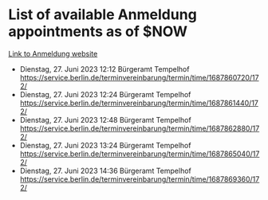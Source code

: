 # List of available Anmeldung appointments as of $NOW
[Link to Anmeldung website](https://service.berlin.de/terminvereinbarung/termin/tag.php?termin=1&anliegen[]=120686&dienstleisterlist=122210,122217,327316,122219,327312,122227,327314,122231,327346,122243,327348,122254,122252,329742,122260,329745,122262,329748,122271,327278,122273,327274,122277,327276,330436,122280,327294,122282,327290,122284,327292,122291,327270,122285,327266,122286,327264,122296,327268,150230,329760,122297,327286,122294,327284,122312,329763,122314,329775,122304,327330,122311,327334,122309,327332,317869,122281,327352,122279,329772,122283,122276,327324,122274,327326,122267,329766,122246,327318,122251,327320,122257,327322,122208,327298,122226,327300&herkunft=http%3A%2F%2Fservice.berlin.de%2Fdienstleistung%2F120686%2F)
- Dienstag, 27. Juni 2023 12:12 Bürgeramt Tempelhof https://service.berlin.de/terminvereinbarung/termin/time/1687860720/172/
- Dienstag, 27. Juni 2023 12:24 Bürgeramt Tempelhof https://service.berlin.de/terminvereinbarung/termin/time/1687861440/172/
- Dienstag, 27. Juni 2023 12:48 Bürgeramt Tempelhof https://service.berlin.de/terminvereinbarung/termin/time/1687862880/172/
- Dienstag, 27. Juni 2023 13:24 Bürgeramt Tempelhof https://service.berlin.de/terminvereinbarung/termin/time/1687865040/172/
- Dienstag, 27. Juni 2023 14:36 Bürgeramt Tempelhof https://service.berlin.de/terminvereinbarung/termin/time/1687869360/172/
